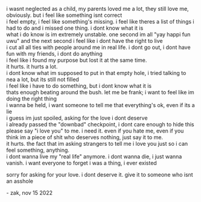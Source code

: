 i wasnt neglected as a child, my parents loved me a lot, they still love me, obviously. but i feel like something isnt correct  
i feel empty, i feel like something's missing. i feel like theres a list of things i had to do and i missed one thing. i dont know what it is  
what i do know is im extremely unstable. one second im all "yay happi fun uwu" and the next second i feel like i dont have the right to live  
i cut all all ties with people around me in real life. i dont go out, i dont have fun with my friends, i dont do anything  
i feel like i found my purpose but lost it at the same time.  
it hurts. it hurts a lot.  
i dont know what im supposed to put in that empty hole, i tried talking to nea a lot, but its still not filled  
i feel like i have to do something, but i dont know what it is  
thats enough beating around the bush. let me be frank; i want to feel like im doing the right thing  
i wanna be held, i want someone to tell me that everything's ok, even if its a lie  
i guess im just spoiled, asking for the love i dont deserve  
i already passed the "downbad" checkpoint, i dont care enough to hide this  
please say "i love you" to me. i need it. even if you hate me, even if you think im a piece of shit who deserves nothing, just say it to me.  
it hurts. the fact that im asking strangers to tell me i love you just so i can feel something, anything.  
i dont wanna live my "real life" anymore. i dont wanna die, i just wanna vanish. i want everyone to forget i was a thing, i ever existed  

sorry for asking for your love. i dont deserve it. give it to someone who isnt an asshole  


\- zak, nov 15 2022